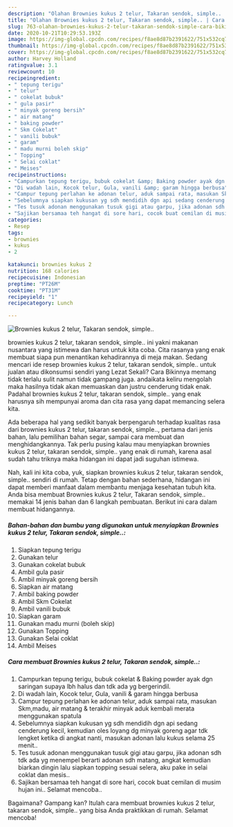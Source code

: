 ```yaml
---
description: "Olahan Brownies kukus 2 telur, Takaran sendok, simple.. | Cara Bikin Brownies kukus 2 telur, Takaran sendok, simple.. Yang Bikin Ngiler"
title: "Olahan Brownies kukus 2 telur, Takaran sendok, simple.. | Cara Bikin Brownies kukus 2 telur, Takaran sendok, simple.. Yang Bikin Ngiler"
slug: 763-olahan-brownies-kukus-2-telur-takaran-sendok-simple-cara-bikin-brownies-kukus-2-telur-takaran-sendok-simple-yang-bikin-ngiler
date: 2020-10-21T10:29:53.193Z
image: https://img-global.cpcdn.com/recipes/f8ae8d87b2391622/751x532cq70/brownies-kukus-2-telur-takaran-sendok-simple-foto-resep-utama.jpg
thumbnail: https://img-global.cpcdn.com/recipes/f8ae8d87b2391622/751x532cq70/brownies-kukus-2-telur-takaran-sendok-simple-foto-resep-utama.jpg
cover: https://img-global.cpcdn.com/recipes/f8ae8d87b2391622/751x532cq70/brownies-kukus-2-telur-takaran-sendok-simple-foto-resep-utama.jpg
author: Harvey Holland
ratingvalue: 3.1
reviewcount: 10
recipeingredient:
- " tepung terigu"
- " telur"
- " cokelat bubuk"
- " gula pasir"
- " minyak goreng bersih"
- " air matang"
- " baking powder"
- " Skm Cokelat"
- " vanili bubuk"
- " garam"
- " madu murni boleh skip"
- " Topping"
- " Selai coklat"
- " Meises"
recipeinstructions:
- "Campurkan tepung terigu, bubuk cokelat &amp; Baking powder ayak dgn saringan supaya lbh halus dan tdk ada yg bergerindil."
- "Di wadah lain, Kocok telur, Gula, vanili &amp; garam hingga berbusa"
- "Campur tepung perlahan ke adonan telur, aduk sampai rata, masukan Skm,madu, air matang &amp; terakhir minyak aduk kembali merata menggunakan spatula"
- "Sebelumnya siapkan kukusan yg sdh mendidih dgn api sedang cenderung kecil, kemudian oles loyang dg minyak goreng agar tdk lengket ketika di angkat nanti, masukan adonan lalu kukus selama 25 menit.."
- "Tes tusuk adonan menggunakan tusuk gigi atau garpu, jika adonan sdh tdk ada yg menempel berarti adonan sdh matang, angkat kemudian biarkan dingin lalu siapkan topping sesuai selera, aku pake in selai coklat dan mesis.."
- "Sajikan bersamaa teh hangat di sore hari, cocok buat cemilan di musim hujan ini.. Selamat mencoba.."
categories:
- Resep
tags:
- brownies
- kukus
- 2

katakunci: brownies kukus 2 
nutrition: 168 calories
recipecuisine: Indonesian
preptime: "PT26M"
cooktime: "PT31M"
recipeyield: "1"
recipecategory: Lunch

---
```



![Brownies kukus 2 telur, Takaran sendok, simple..](https://img-global.cpcdn.com/recipes/f8ae8d87b2391622/751x532cq70/brownies-kukus-2-telur-takaran-sendok-simple-foto-resep-utama.jpg)


brownies kukus 2 telur, takaran sendok, simple.. ini yakni makanan nusantara yang istimewa dan harus untuk kita coba. Cita rasanya yang enak membuat siapa pun menantikan kehadirannya di meja makan.
Sedang mencari ide resep brownies kukus 2 telur, takaran sendok, simple.. untuk jualan atau dikonsumsi sendiri yang Lezat Sekali? Cara Bikinnya memang tidak terlalu sulit namun tidak gampang juga. andaikata keliru mengolah maka hasilnya tidak akan memuaskan dan justru cenderung tidak enak. Padahal brownies kukus 2 telur, takaran sendok, simple.. yang enak harusnya sih mempunyai aroma dan cita rasa yang dapat memancing selera kita.

Ada beberapa hal yang sedikit banyak berpengaruh terhadap kualitas rasa dari brownies kukus 2 telur, takaran sendok, simple.., pertama dari jenis bahan, lalu pemilihan bahan segar, sampai cara membuat dan menghidangkannya. Tak perlu pusing kalau mau menyiapkan brownies kukus 2 telur, takaran sendok, simple.. yang enak di rumah, karena asal sudah tahu triknya maka hidangan ini dapat jadi suguhan istimewa.




Nah, kali ini kita coba, yuk, siapkan brownies kukus 2 telur, takaran sendok, simple.. sendiri di rumah. Tetap dengan bahan sederhana, hidangan ini dapat memberi manfaat dalam membantu menjaga kesehatan tubuh kita. Anda bisa membuat Brownies kukus 2 telur, Takaran sendok, simple.. memakai 14 jenis bahan dan 6 langkah pembuatan. Berikut ini cara dalam membuat hidangannya.

<!--inarticleads1-->

##### Bahan-bahan dan bumbu yang digunakan untuk menyiapkan Brownies kukus 2 telur, Takaran sendok, simple..:

1. Siapkan  tepung terigu
1. Gunakan  telur
1. Gunakan  cokelat bubuk
1. Ambil  gula pasir
1. Ambil  minyak goreng bersih
1. Siapkan  air matang
1. Ambil  baking powder
1. Ambil  Skm Cokelat
1. Ambil  vanili bubuk
1. Siapkan  garam
1. Gunakan  madu murni (boleh skip)
1. Gunakan  Topping
1. Gunakan  Selai coklat
1. Ambil  Meises




<!--inarticleads2-->

##### Cara membuat Brownies kukus 2 telur, Takaran sendok, simple..:

1. Campurkan tepung terigu, bubuk cokelat &amp; Baking powder ayak dgn saringan supaya lbh halus dan tdk ada yg bergerindil.
1. Di wadah lain, Kocok telur, Gula, vanili &amp; garam hingga berbusa
1. Campur tepung perlahan ke adonan telur, aduk sampai rata, masukan Skm,madu, air matang &amp; terakhir minyak aduk kembali merata menggunakan spatula
1. Sebelumnya siapkan kukusan yg sdh mendidih dgn api sedang cenderung kecil, kemudian oles loyang dg minyak goreng agar tdk lengket ketika di angkat nanti, masukan adonan lalu kukus selama 25 menit..
1. Tes tusuk adonan menggunakan tusuk gigi atau garpu, jika adonan sdh tdk ada yg menempel berarti adonan sdh matang, angkat kemudian biarkan dingin lalu siapkan topping sesuai selera, aku pake in selai coklat dan mesis..
1. Sajikan bersamaa teh hangat di sore hari, cocok buat cemilan di musim hujan ini.. Selamat mencoba..




Bagaimana? Gampang kan? Itulah cara membuat brownies kukus 2 telur, takaran sendok, simple.. yang bisa Anda praktikkan di rumah. Selamat mencoba!
